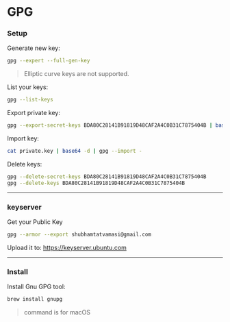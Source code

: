 # GPG

### Setup

Generate new key:
```bash
gpg --expert --full-gen-key
```
> Elliptic curve keys are not supported.

List your keys:
```bash
gpg --list-keys
```

Export private key:
```bash
gpg --export-secret-keys BDA80C28141B91819D48CAF2A4C0B31C7875404B | base64 > private.key
```

Import key:
```bash
cat private.key | base64 -d | gpg --import -
```

Delete keys:
```bash
gpg --delete-secret-keys BDA80C28141B91819D48CAF2A4C0B31C7875404B
gpg --delete-keys BDA80C28141B91819D48CAF2A4C0B31C7875404B
```

---

### keyserver

Get your Public Key
```bash
gpg --armor --export shubhamtatvamasi@gmail.com
```

Upload it to: https://keyserver.ubuntu.com

---

### Install

Install Gnu GPG tool:
```bash
brew install gnupg
```
> command is for macOS

